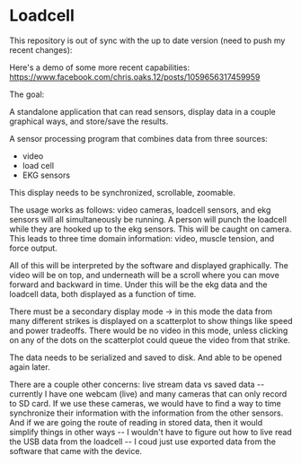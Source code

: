 # Loadcell

This repository is out of sync with the up to date version (need to push my recent changes):

Here's a demo of some more recent capabilities: https://www.facebook.com/chris.oaks.12/posts/1059656317459959


The goal:

A standalone application that can read sensors, display data in a couple graphical ways, and store/save the results.

A sensor processing program that combines data from three sources:
* video
* load cell
* EKG sensors

This display needs to be synchronized, scrollable, zoomable.

The usage works as follows: video cameras, loadcell sensors, and ekg sensors will all simultaneously be running.  A person will punch the loadcell while they are hooked up to the ekg sensors.  This will be caught on camera.  This leads to three time domain information: video, muscle tension, and force output.

All of this will be interpreted by the software and displayed graphically.  The video will be on top, and underneath will be a scroll where you can move forward and backward in time.  Under this will be the ekg data and the loadcell data, both displayed as a function of time.  


There must be a secondary display mode -> in this mode the data from many different strikes is displayed on a scatterplot to show things like speed and power tradeoffs.  There would be no video in this mode, unless clicking on any of the dots on the scatterplot could queue the video from that strike.

The data needs to be serialized and saved to disk.  And able to be opened again later.

There are a couple other concerns: live stream data vs saved data -- currently I have one webcam (live) and many cameras that can only record to SD card.  If we use these cameras, we would have to find a way to time synchronize their information with the information from the other sensors.  And if we are going the route of reading in stored data, then it would simplify things in other ways -- I wouldn't have to figure out how to live read the USB data from the loadcell -- I coud just use exported data from the software that came with the device.

